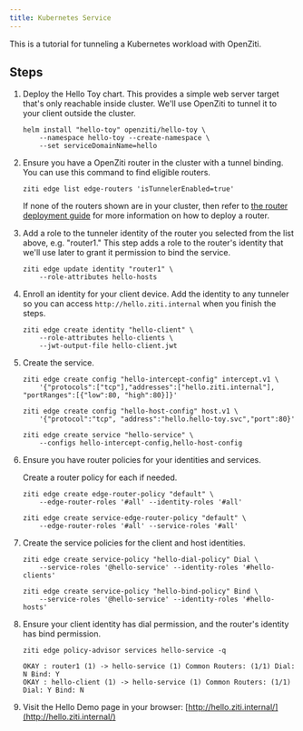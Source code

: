 ```yaml
---
title: Kubernetes Service
---
```


This is a tutorial for tunneling a Kubernetes workload with OpenZiti.

## Steps

1. Deploy the Hello Toy chart. This provides a simple web server target that's only reachable inside cluster. We'll use OpenZiti to tunnel it to your client outside the cluster.

    ```text
    helm install "hello-toy" openziti/hello-toy \
        --namespace hello-toy --create-namespace \
        --set serviceDomainName=hello
    ```

1. Ensure you have a OpenZiti router in the cluster with a tunnel binding. You can use this command to find eligible routers.

    ```text
    ziti edge list edge-routers 'isTunnelerEnabled=true'
    ```

    If none of the routers shown are in your cluster, then refer to [the router deployment guide](/guides/deployments/40-router/60-kubernetes.mdx) for more information on how to deploy a router.

1. Add a role to the tunneler identity of the router you selected from the list above, e.g. "router1." This step adds a role to the router's identity that we'll use later to grant it permission to bind the service.

    ```text
    ziti edge update identity "router1" \
        --role-attributes hello-hosts
    ```

1. Enroll an identity for your client device. Add the identity to any tunneler so you can access `http://hello.ziti.internal` when you finish the steps.

    ```text
    ziti edge create identity "hello-client" \
        --role-attributes hello-clients \
        --jwt-output-file hello-client.jwt
    ```

1. Create the service.

    ```text
    ziti edge create config "hello-intercept-config" intercept.v1 \
        '{"protocols":["tcp"],"addresses":["hello.ziti.internal"], "portRanges":[{"low":80, "high":80}]}'

    ziti edge create config "hello-host-config" host.v1 \
        '{"protocol":"tcp", "address":"hello.hello-toy.svc","port":80}'

    ziti edge create service "hello-service" \
        --configs hello-intercept-config,hello-host-config

1. Ensure you have router policies for your identities and services.

    Create a router policy for each if needed.

    ```text
    ziti edge create edge-router-policy "default" \
        --edge-router-roles '#all' --identity-roles '#all'

    ziti edge create service-edge-router-policy "default" \
        --edge-router-roles '#all' --service-roles '#all'
    ```

1. Create the service policies for the client and host identities.

    ```text
    ziti edge create service-policy "hello-dial-policy" Dial \
        --service-roles '@hello-service' --identity-roles '#hello-clients'

    ziti edge create service-policy "hello-bind-policy" Bind \
        --service-roles '@hello-service' --identity-roles '#hello-hosts'
    ```

1. Ensure your client identity has dial permission, and the router's identity has bind permission.

    ```text
    ziti edge policy-advisor services hello-service -q       
    ```

    ```buttonless title=Output
    OKAY : router1 (1) -> hello-service (1) Common Routers: (1/1) Dial: N Bind: Y 
    OKAY : hello-client (1) -> hello-service (1) Common Routers: (1/1) Dial: Y Bind: N 
    ```

1. Visit the Hello Demo page in your browser: [http://hello.ziti.internal/](http://hello.ziti.internal/)
